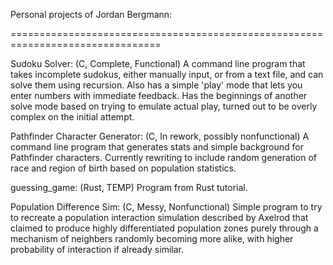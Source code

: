Personal projects of Jordan Bergmann:

================================================================================

Sudoku Solver: (C, Complete, Functional)
	A command line program that takes incomplete sudokus, either manually input,
	or from a text file, and can solve them using recursion. Also has a simple
	'play' mode that lets you enter numbers with immediate feedback. Has the
	beginnings of another solve mode based on trying to emulate actual play,
	turned out to be overly complex on the initial attempt.

Pathfinder Character Generator: (C, In rework, possibly nonfunctional)
	A command line program that generates stats and simple background for
	Pathfinder characters. Currently rewriting to include random generation of
	race and region of birth based on population statistics.

guessing_game: (Rust, TEMP)
	Program from Rust tutorial.

Population Difference Sim: (C, Messy, Nonfunctional)
	Simple program to try to recreate a population interaction simulation
	described by Axelrod that claimed to produce highly differentiated
	population zones purely through a mechanism of neighbers randomly becoming
	more alike, with higher probability of interaction if already similar.

